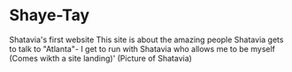 # Shaye-Tay
Shatavia's first website
This site is about the amazing people Shatavia gets to talk to
"Atlanta"- I get to run with Shatavia who allows me to be myself
(Comes wikth a site landing)'
(Picture of Shatavia)
